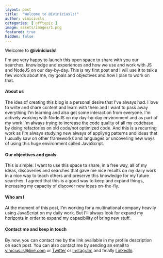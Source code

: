 ```yaml
---
layout: post
title:  "Welcome to @iviniciusls!"
author: viniciusls
categories: [ offtopic ]
image: assets/images/1.png
featured: true
hidden: false
---
```


Welcome to **@iviniciusls**!

I'm are very happy to launch this open space to share with you our searches, knowledge and experiences and how we use and work with JS and NodeJS on our day-by-day. This is my first post and I will use it to talk a few words about me, my goals and objectives and how I plan to work on that.

#### About us

The idea of creating this blog is a personal desire that I've always had. I love to write and share content and learn with them and I want to pass away everything I'm learning and also get some interaction from everyone. I'm actively working with NodeJS on my day-by-day environment and as part of my work I'm always trying to increase the code quality of all my codebase by doing refactories on old code/not optimized code. And this is a recurring work as I'm always studying new always of appliyng patterns and ideas that I usually saw on other frameworks and languages or uncovering new ways of using this huge environment called JavaScript.

#### Our objectives and goals

This is simple: I want to use this space to share, in a free way, all of my ideas, discoveries and searches that gave me nice results on my daily work in a nice way to teach others and preserve this knowledge for my future searches. I agreed that this is a good way to keep and expand things, increasing my capacity of discover new ideas on-the-fly.

#### Who am I

At the moment of this post, I'm working for a multinational company heavily using JavaScript on my daily work. But I'll always look for expand my horizonts in order to expand my capacibility of bring new stuff.

#### Contact me and keep in touch

By now, you can contact me by the link available in my profile description on each post. You can also contact me by sending an email to [vinicius.ls@live.com](mailto:vinicius.ls@live.com) or [Twitter](https://twitter.com/iviniciusls) or [Instagram](https://instagram.com/iviniciusls.dev) and finally [LinkedIn](https://www.linkedin.com/in/iviniciusls).